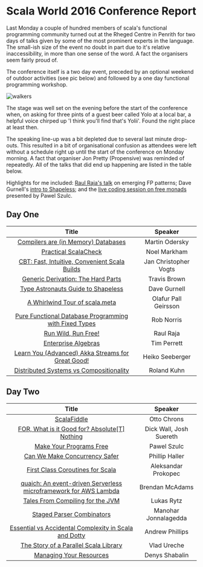 # Scala World 2016 Conference Report

Last Monday a couple of hundred members of scala's functional programming community turned out at the Rheged
Centre in Penrith for two days of talks given by some of the most prominent experts in the language. The small-ish 
size of the event no doubt in part due to it's relative inaccessibility, in more than one sense of the word. A fact the 
organisers seem fairly proud of.

The conference itself is a two day event, preceded by an optional weekend of outdoor activities (see pic below) and
followed by a one day functional programming workshop.

![walkers](../gitbook/images/walkers.jpg)

The stage was well set on the evening before the start of the conference when, on asking for three pints of a guest beer
called Yolo at a local bar, a helpful voice chirped up 'I think you'll find that's Yolii'. Found the right place at
least then.

The speaking line-up was a bit depleted due to several last minute drop-outs. This resulted in a bit of organisational
confusion as attendees were left without a schedule right up until the start of the conference on Monday morning. A
fact that organiser Jon Pretty (Propensive) was reminded of repeatedly. All of the talks that did end up happening
are listed in the table below.

Highlights for me included: [Raul Raja's talk](day_one/run_wild_run_free.md) on emerging FP patterns; Dave Gurnell's [intro to Shapeless](day_one/guide_to_shapeless.md); and the [live 
coding session on free monads](day_two/free_monads.md) presented by Pawel Szulc.

## Day One

|Title|Speaker|
|:---:|:-----:|
|[Compilers are (in Memory) Databases](day_one/compilers_are_in_memory_databases.md)|Martin Odersky|
|[Practical ScalaCheck](day_one/practical_scalacheck.md)|Noel Markham|
|[CBT: Fast, Intuitive, Convenient Scala Builds](day_one/cbt.md)|Jan Christopher Vogts|
|[Generic Derivation: The Hard Parts](day_one/generic_derivation.md)|Travis Brown|
|[Type Astronauts Guide to Shapeless](day_one/guide_to_shapeless.md)|Dave Gurnell|
|[A Whirlwind Tour of scala.meta](day_one/tour_of_scalameta.md)|Olafur Pall Geirsson|
|[Pure Functional Database Programming with Fixed Types](day_one/functional_database_programming.md)|Rob Norris|
|[Run Wild, Run Free!](day_one/run_wild_run_free.md)|Raul Raja|
|[Enterprise Algebras](day_one/enterprise_algebras.md)|Tim Perrett|
|[Learn You (Advanced) Akka Streams for Great Good!](day_one/advanced_akka_streams.md)|Heiko Seeberger|
|[Distributed Systems vs Compositionality](day_one/distributed_vs_compositionality.md)|Roland Kuhn|

## Day Two

|Title|Speaker|
|:---:|:-----:|
|[ScalaFiddle](day_two/scalafiddle.md)|Otto Chrons|
|[FOR, What is it Good for? Absolute[T] Nothing](day_two/use_the_fors.md)|Dick Wall, Josh Suereth|
|[Make Your Programs Free](day_two/free_monads.md)|Pawel Szulc|
|[Can We Make Concurrency Safer](day_two/can_we_make_concurrency_safer.md)|Phillip Haller|
|[First Class Coroutines for Scala](day_two/first_class_coroutines.md)|Aleksandar Prokopec|
|[quaich: An event-driven Serverless microframework for AWS Lambda](day_two/quaich_serverless_microframework.md)|Brendan McAdams|
|[Tales From Compiling for the JVM](day_two/compiling_for_the_jvm.md)|Lukas Rytz|
|[Staged Parser Combinators](day_two/staged_parser_combinators.md)|Manohar Jonnalagedda|
|[Essential vs Accidental Complexity in Scala and Dotty](day_two/essential_vs_accidental_complexity_in_scala.md)|Andrew Phillips|
|[The Story of a Parallel Scala Library](day_two/story_of_a_parallel_scala_library.md)|Vlad Ureche|
|[Managing Your Resources](day_two/managing_your_resources.md)|Denys Shabalin|
